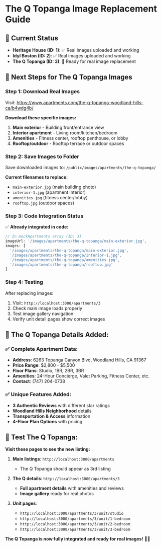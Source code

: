 # The Q Topanga Image Replacement Guide

## 📸 **Current Status**
- **Heritage House (ID: 1)**: ✅ Real images uploaded and working
- **Idyl Boston (ID: 2)**: ✅ Real images uploaded and working  
- **The Q Topanga (ID: 3)**: 🔄 Ready for real image replacement

## 🎯 **Next Steps for The Q Topanga Images**

### **Step 1: Download Real Images**
Visit: https://www.apartments.com/the-q-topanga-woodland-hills-ca/b4wdg4b/

**Download these specific images:**
1. **Main exterior** - Building front/entrance view
2. **Interior apartment** - Living room/kitchen/bedroom
3. **Amenities** - Fitness center, rooftop penthouse, or lobby
4. **Rooftop/outdoor** - Rooftop terrace or outdoor spaces

### **Step 2: Save Images to Folder**
Save downloaded images to: `/public/images/apartments/the-q-topanga/`

**Current filenames to replace:**
- `main-exterior.jpg` (main building photo)
- `interior-1.jpg` (apartment interior)
- `amenities.jpg` (fitness center/lobby)
- `rooftop.jpg` (outdoor spaces)

### **Step 3: Code Integration Status**
✅ **Already integrated in code:**

```javascript
// In mockApartments array (ID: 3)
imageUrl: '/images/apartments/the-q-topanga/main-exterior.jpg',
images: [
  '/images/apartments/the-q-topanga/main-exterior.jpg',
  '/images/apartments/the-q-topanga/interior-1.jpg', 
  '/images/apartments/the-q-topanga/amenities.jpg',
  '/images/apartments/the-q-topanga/rooftop.jpg'
]
```

### **Step 4: Testing**
After replacing images:
1. Visit: `http://localhost:3000/apartments/3`
2. Check main image loads properly
3. Test image gallery navigation
4. Verify unit detail pages show correct images

## 🏢 **The Q Topanga Details Added:**

### **✅ Complete Apartment Data:**
- **Address**: 6263 Topanga Canyon Blvd, Woodland Hills, CA 91367
- **Price Range**: $2,800 - $5,500
- **Floor Plans**: Studio, 1BR, 2BR, 3BR
- **Amenities**: 24-Hour Concierge, Valet Parking, Fitness Center, etc.
- **Contact**: (747) 204-0738

### **✅ Unique Features Added:**
- **3 Authentic Reviews** with different star ratings
- **Woodland Hills Neighborhood** details
- **Transportation & Access** information
- **4-Floor Plan Options** with pricing

## 🚀 **Test The Q Topanga:**

**Visit these pages to see the new listing:**

1. **Main listings**: `http://localhost:3000/apartments` 
   - The Q Topanga should appear as 3rd listing

2. **The Q details**: `http://localhost:3000/apartments/3`
   - **Full apartment details** with amenities and reviews
   - **Image gallery** ready for real photos

3. **Unit pages**: 
   - `http://localhost:3000/apartments/3/unit/studio`
   - `http://localhost:3000/apartments/3/unit/1-bedroom`
   - `http://localhost:3000/apartments/3/unit/2-bedroom`
   - `http://localhost:3000/apartments/3/unit/3-bedroom`

**The Q Topanga is now fully integrated and ready for real images!** 🎯✨

